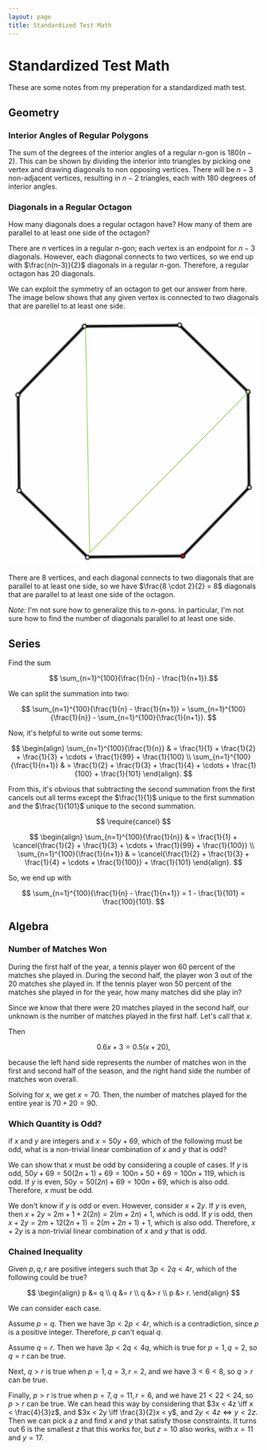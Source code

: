 ```yaml
---
layout: page
title: Standardized Test Math
---
```


# Standardized Test Math

These are some notes from my preperation for a standardized math test.

## Geometry


### Interior Angles of Regular Polygons

The sum of the degrees of the interior angles of a regular $n$-gon is $180(n - 2)$. This can be shown by dividing the interior into triangles by picking one vertex and drawing diagonals to non opposing vertices. There will be $n-3$ non-adjacent vertices, resulting in $n-2$ triangles, each with $180$ degrees of interior angles.

### Diagonals in a Regular Octagon

How many diagonals does a regular octagon have? How many of them are parallel to at least one side of the octagon?

There are $n$ vertices in a regular $n$-gon; each vertex is an endpoint for $n-3$ diagonals. However, each diagonal connects to two vertices, so we end up with $\frac{n(n-3)}{2}$ diagonals in a regular $n$-gon. Therefore, a regular octagon has $20$ diagonals.

We can exploit the symmetry of an octagon to get our answer from here. The image below shows that any given vertex is connected to two diagonals that are parellel to at least one side.

![Octagon Diagonals](octagon-diagonals.png)

There are 8 vertices, and each diagonal connects to two diagonals that are parallel to at least one side, so we have $\frac{8 \cdot 2}{2} = 8$ diagonals that are parallel to at least one side of the octagon.

*Note:* I'm not sure how to generalize this to $n$-gons. In particular, I'm not sure how to find the number of diagonals parallel to at least one side.

## Series

Find the sum

$$ \sum_{n=1}^{100}{\frac{1}{n} - \frac{1}{n+1}}.$$

We can split the summation into two:

$$ \sum_{n=1}^{100}{\frac{1}{n} - \frac{1}{n+1}} = \sum_{n=1}^{100}{\frac{1}{n}} -  \sum_{n=1}^{100}{\frac{1}{n+1}}. $$

Now, it's helpful to write out some terms:

$$ \begin{align} \sum_{n=1}^{100}{\frac{1}{n}} & = \frac{1}{1} + \frac{1}{2} + \frac{1}{3} + \cdots + \frac{1}{99} + \frac{1}{100} \\  \sum_{n=1}^{100}{\frac{1}{n+1}} & = \frac{1}{2} + \frac{1}{3} + \frac{1}{4} + \cdots + \frac{1}{100} + \frac{1}{101} \end{align}. $$

From this, it's obvious that subtracting the second summation from the first cancels out all terms except the $\frac{1}{1}$ unique to the first summation and the $\frac{1}{101}$ unique to the second summation.

$$ \require{cancel} $$ 

$$ \begin{align} \sum_{n=1}^{100}{\frac{1}{n}} & = \frac{1}{1} + \cancel{\frac{1}{2} + \frac{1}{3} + \cdots + \frac{1}{99} + \frac{1}{100}} \\  \sum_{n=1}^{100}{\frac{1}{n+1}} & = \cancel{\frac{1}{2} + \frac{1}{3} + \frac{1}{4} + \cdots + \frac{1}{100}} + \frac{1}{101} \end{align}. $$

So, we end up with

$$ \sum_{n=1}^{100}{\frac{1}{n} - \frac{1}{n+1}} = 1 - \frac{1}{101} = \frac{100}{101}. $$

## Algebra

### Number of Matches Won

During the first half of the year, a tennis player won 60 percent of the matches she played in. During the second half, the player won 3 out of the 20 matches she played in. If the tennis player won 50 percent of the matches she played in for the year, how many matches did she play in?

Since we know that there were 20 matches played in the second half, our unknown is the number of matches played in the first half. Let's call that $x$.

Then

$$ 0.6x + 3 = 0.5(x + 20), $$

because the left hand side represents the number of matches won in the first and second half of the season, and the right hand side the number of matches won overall.

Solving for $x$, we get $x = 70.$ Then, the number of matches played for the entire year is $70 + 20 = 90$.

### Which Quantity is Odd?

if $x$ and $y$ are integers and $x = 50y + 69$, which of the following must be odd, what is a non-trivial linear combination of $x$ and $y$ that is odd?

We can show that $x$ must be odd by considering a couple of cases. If $y$ is odd, $50y + 69 = 50(2n + 1) + 69 = 100n + 50 + 69 = 100n + 119$, which is odd. If $y$ is even, $50y = 50(2n) + 69 = 100n + 69$, which is also odd. Therefore, $x$ must be odd.

We don't know if $y$ is odd or even. However, consider $x + 2y$. If $y$ is even, then $x + 2y$ = $2m + 1 + 2(2n) = 2(m + 2n) + 1$, which is odd. If $y$ is odd, then $x + 2y = 2m+1 2(2n+1) = 2(m+2n+1) + 1$, which is also odd. Therefore, $x + 2y$ is a non-trivial linear combination of $x$ and $y$ that is odd.

### Chained Inequality

Given $p, q, r$ are positive integers such that $3p < 2q < 4r$, which of the following could be true?

$$ \begin{align} p &= q \\  q &= r \\ q &> r  \\ p &> r. \end{align} $$

We can consider each case.

Assume $p = q$. Then we have $3p < 2p < 4r$, which is a contradiction, since $p$ is a positive integer. Therefore, $p$ can't equal $q$.

Assume $q = r$. Then we have $3p < 2q < 4q$, which is true for $p = 1, q = 2$, so $q = r$ can be true.

Next, $q > r$ is true when $p = 1, q = 3, r = 2$, and we have $3 < 6 < 8$, so $q > r$ can be true.

Finally, $p > r$ is true when $p = 7, q = 11, r = 6$, and we have $21 < 22 < 24$, so $p > r$ can be true. We can head this way by considering that $3x < 4z \iff x < \frac{4}{3}z$, and $3x < 2y \iff \frac{3}{2}x < y$, and $2y < 4z \iff y < 2z$. Then we can pick a $z$ and find $x$ and $y$ that satisfy those constraints. It turns out $6$ is the smallest $z$ that this works for, but $z=10$ also works, with $x=11$ and $y=17$.